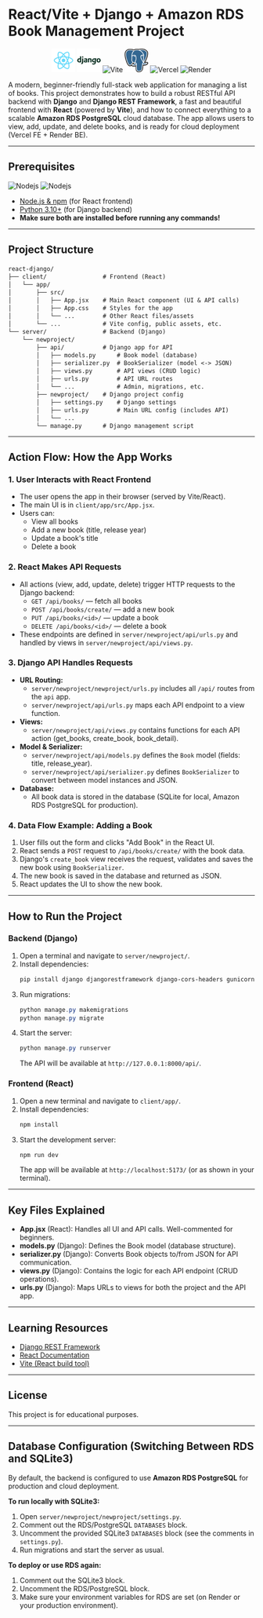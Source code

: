 # React/Vite + Django + Amazon RDS Book Management Project

<p align="center">
  <img src="https://raw.githubusercontent.com/github/explore/main/topics/react/react.png" alt="React" width="48" height="48"/>
  <img src="https://raw.githubusercontent.com/github/explore/main/topics/django/django.png" alt="Django" width="48" height="48"/>
  <img src="https://vitejs.dev/logo.svg" alt="Vite" width="48" height="48"/>
  <img src="https://raw.githubusercontent.com/github/explore/main/topics/postgresql/postgresql.png" alt="PostgreSQL" width="48" height="48"/>
  <img src="https://static.wikia.nocookie.net/logopedia/images/a/a7/Vercel_favicon.svg" alt="Vercel" width="48" height="48"/>
  <img src="https://us1.discourse-cdn.com/flex016/uploads/render/original/2X/1/11352202c8503f736bea5efb59684f678d7c860c.svg" alt="Render" width="48" height="48"/>
</p>

A modern, beginner-friendly full-stack web application for managing a list of books. This project demonstrates how to build a robust RESTful API backend with **Django** and **Django REST Framework**, a fast and beautiful frontend with **React** (powered by **Vite**), and how to connect everything to a scalable **Amazon RDS PostgreSQL** cloud database. The app allows users to view, add, update, and delete books, and is ready for cloud deployment (Vercel FE + Render BE).

---

## Prerequisites
  <img src="https://nodejs.org/static/logos/nodejsDark.svg" alt="Nodejs" height="48"/>
  <img src="https://upload.wikimedia.org/wikipedia/commons/archive/c/c3/20220730085403%21Python-logo-notext.svg" alt="Nodejs" height="48"/>

- [Node.js & npm](https://nodejs.org/) (for React frontend)
- [Python 3.10+](https://www.python.org/) (for Django backend)
- **Make sure both are installed before running any commands!**

---

## Project Structure

```
react-django/
├── client/                # Frontend (React)
│   └── app/
│       ├── src/
│       │   ├── App.jsx    # Main React component (UI & API calls)
│       │   ├── App.css    # Styles for the app
│       │   └── ...        # Other React files/assets
│       └── ...            # Vite config, public assets, etc.
└── server/                # Backend (Django)
    └── newproject/
        ├── api/           # Django app for API
        │   ├── models.py      # Book model (database)
        │   ├── serializer.py  # BookSerializer (model <-> JSON)
        │   ├── views.py       # API views (CRUD logic)
        │   ├── urls.py        # API URL routes
        │   └── ...            # Admin, migrations, etc.
        ├── newproject/    # Django project config
        │   ├── settings.py    # Django settings
        │   ├── urls.py        # Main URL config (includes API)
        │   └── ...
        └── manage.py      # Django management script
```

---

## Action Flow: How the App Works

### 1. User Interacts with React Frontend
- The user opens the app in their browser (served by Vite/React).
- The main UI is in `client/app/src/App.jsx`.
- Users can:
  - View all books
  - Add a new book (title, release year)
  - Update a book's title
  - Delete a book

### 2. React Makes API Requests
- All actions (view, add, update, delete) trigger HTTP requests to the Django backend:
  - `GET /api/books/` — fetch all books
  - `POST /api/books/create/` — add a new book
  - `PUT /api/books/<id>/` — update a book
  - `DELETE /api/books/<id>/` — delete a book
- These endpoints are defined in `server/newproject/api/urls.py` and handled by views in `server/newproject/api/views.py`.

### 3. Django API Handles Requests
- **URL Routing:**
  - `server/newproject/newproject/urls.py` includes all `/api/` routes from the `api` app.
  - `server/newproject/api/urls.py` maps each API endpoint to a view function.
- **Views:**
  - `server/newproject/api/views.py` contains functions for each API action (get_books, create_book, book_detail).
- **Model & Serializer:**
  - `server/newproject/api/models.py` defines the `Book` model (fields: title, release_year).
  - `server/newproject/api/serializer.py` defines `BookSerializer` to convert between model instances and JSON.
- **Database:**
  - All book data is stored in the database (SQLite for local, Amazon RDS PostgreSQL for production).

### 4. Data Flow Example: Adding a Book
1. User fills out the form and clicks "Add Book" in the React UI.
2. React sends a `POST` request to `/api/books/create/` with the book data.
3. Django's `create_book` view receives the request, validates and saves the new book using `BookSerializer`.
4. The new book is saved in the database and returned as JSON.
5. React updates the UI to show the new book.

---

## How to Run the Project

### Backend (Django)
1. Open a terminal and navigate to `server/newproject/`.
2. Install dependencies:
   ```powershell
   pip install django djangorestframework django-cors-headers gunicorn psycopg2-binary
   ```
3. Run migrations:
   ```powershell
   python manage.py makemigrations
   python manage.py migrate
   ```
4. Start the server:
   ```powershell
   python manage.py runserver
   ```
   The API will be available at `http://127.0.0.1:8000/api/`.

### Frontend (React)
1. Open a new terminal and navigate to `client/app/`.
2. Install dependencies:
   ```powershell
   npm install
   ```
3. Start the development server:
   ```powershell
   npm run dev
   ```
   The app will be available at `http://localhost:5173/` (or as shown in your terminal).

---

## Key Files Explained

- **App.jsx** (React): Handles all UI and API calls. Well-commented for beginners.
- **models.py** (Django): Defines the Book model (database structure).
- **serializer.py** (Django): Converts Book objects to/from JSON for API communication.
- **views.py** (Django): Contains the logic for each API endpoint (CRUD operations).
- **urls.py** (Django): Maps URLs to views for both the project and the API app.

---

## Learning Resources
- [Django REST Framework](https://www.django-rest-framework.org/)
- [React Documentation](https://react.dev/)
- [Vite (React build tool)](https://vitejs.dev/)

---

## License
This project is for educational purposes.

---

## Database Configuration (Switching Between RDS and SQLite3)

By default, the backend is configured to use **Amazon RDS PostgreSQL** for production and cloud deployment.

**To run locally with SQLite3:**
1. Open `server/newproject/newproject/settings.py`.
2. Comment out the RDS/PostgreSQL `DATABASES` block.
3. Uncomment the provided SQLite3 `DATABASES` block (see the comments in `settings.py`).
4. Run migrations and start the server as usual.

**To deploy or use RDS again:**
1. Comment out the SQLite3 block.
2. Uncomment the RDS/PostgreSQL block.
3. Make sure your environment variables for RDS are set (on Render or your production environment).
